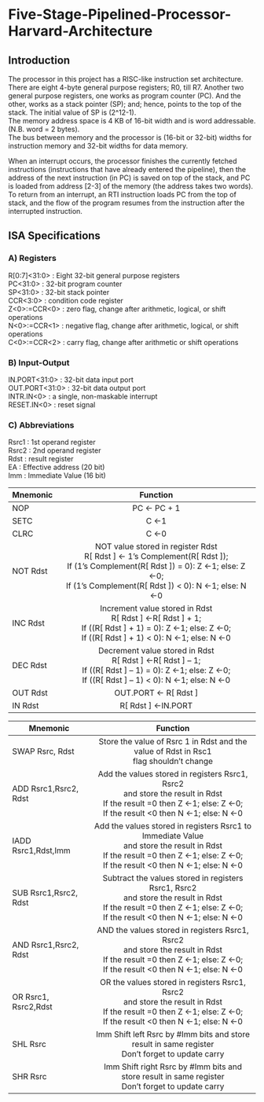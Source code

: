 # Five-Stage-Pipelined-Processor-Harvard-Architecture 
## Introduction
The processor in this project has a RISC-like instruction set architecture.  
There are eight 4-byte general purpose registers; R0, till R7. Another two general purpose registers, one works as program
counter (PC). And the other, works as a stack pointer (SP); and; hence, points to the top of the
stack. The initial value of SP is (2^12-1).   
The memory address space is 4 KB of 16-bit width and is word addressable. (N.B. word = 2 bytes).   
The bus between memory and the processor is (16-bit or 32-bit) widths for instruction memory and 32-bit widths for data memory.  

When an interrupt occurs, the processor finishes the currently fetched instructions (instructions that
have already entered the pipeline), then the address of the next instruction (in PC) is saved on top of
the stack, and PC is loaded from address [2-3] of the memory (the address takes two words). To
return from an interrupt, an RTI instruction loads PC from the top of stack, and the flow of the
program resumes from the instruction after the interrupted instruction.  

## ISA Specifications
### A) Registers
R[0:7]<31:0> : Eight 32-bit general purpose registers  
PC<31:0>     : 32-bit program counter  
SP<31:0>     : 32-bit stack pointer  
CCR<3:0>     : condition code register  
Z<0>:=CCR<0> : zero flag, change after arithmetic, logical, or shift operations  
N<0>:=CCR<1> : negative flag, change after arithmetic, logical, or shift operations  
C<0>:=CCR<2> : carry flag, change after arithmetic or shift operations  

### B) Input-Output
IN.PORT<31:0>  : 32-bit data input port  
OUT.PORT<31:0> : 32-bit data output port  
INTR.IN<0>     : a single, non-maskable interrupt  
RESET.IN<0>    : reset signal  

### C) Abbreviations
Rsrc1 : 1st operand register  
Rsrc2 : 2nd operand register   
Rdst  : result register  
EA    : Effective address (20 bit)  
Imm   : Immediate Value (16 bit)  

| Mnemonic      | Function      | 
| ------------- |:-------------:| 
| NOP           |  PC ← PC + 1  |  
| SETC          | C ←1      | 
| CLRC          | C ←0      | 
| NOT Rdst      | NOT value stored in register Rdst<br> R[ Rdst ] ← 1’s Complement(R[ Rdst ]);<br>If (1’s Complement(R[ Rdst ]) = 0): Z ←1; else: Z ←0;<br>  If (1’s Complement(R[ Rdst ]) < 0): N ←1; else: N ←0|   
| INC Rdst      | Increment value stored in Rdst<br> R[ Rdst ] ←R[ Rdst ] + 1;<br> If ((R[ Rdst ] + 1) = 0): Z ←1; else: Z ←0;<br> If ((R[ Rdst ] + 1) < 0): N ←1; else: N ←0|  
| DEC Rdst      | Decrement value stored in Rdst<br>R[ Rdst ] ←R[ Rdst ] – 1; <br>If ((R[ Rdst ] – 1) = 0): Z ←1; else: Z ←0;<br>If ((R[ Rdst ] – 1) < 0): N ←1; else: N ←0|  
| OUT Rdst      | OUT.PORT ← R[ Rdst ]| 
| IN Rdst       | R[ Rdst ] ←IN.PORT| 


| Mnemonic      | Function      | 
| ------------- |:-------------:| 
| SWAP Rsrc, Rdst|  Store the value of Rsrc 1 in Rdst and the value of Rdst in Rsc1<br>flag shouldn’t change|  
| ADD Rsrc1,Rsrc2, Rdst| Add the values stored in registers Rsrc1, Rsrc2<br>and store the result in Rdst<br>If the result =0 then Z ←1; else: Z ←0;<br>If the result <0 then N ←1; else: N ←0| 
| IADD Rsrc1,Rdst,Imm| Add the values stored in registers Rsrc1 to Immediate Value<br>and store the result in Rdst<br>If the result =0 then Z ←1; else: Z ←0;<br>If the result <0 then N ←1; else: N ←0|  
| SUB Rsrc1,Rsrc2, Rdst| Subtract the values stored in registers Rsrc1, Rsrc2<br>and store the result in Rdst<br>If the result =0 then Z ←1; else: Z ←0;<br>If the result <0 then N ←1; else: N ←0|    
| AND Rsrc1,Rsrc2, Rdst| AND the values stored in registers Rsrc1, Rsrc2<br>and store the result in Rdst<br>If the result =0 then Z ←1; else: Z ←0;<br>If the result <0 then N ←1; else: N ←0|  
| OR Rsrc1, Rsrc2,Rdst| OR the values stored in registers Rsrc1, Rsrc2<br>and store the result in Rdst<br>If the result =0 then Z ←1; else: Z ←0;<br>If the result <0 then N ←1; else: N ←0|  
| SHL Rsrc      | Imm Shift left Rsrc by #Imm bits and store result in same register<br>Don’t forget to update carry| 
| SHR Rsrc      | Imm Shift right Rsrc by #Imm bits and store result in same register<br>Don’t forget to update carry| 


